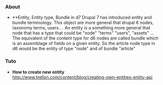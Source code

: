 ### About 

* **Entity, Entity type, Bundle in d7
Drupal 7 has introduced entity and bundle terminology. 
This object are more general that drupal 6 nodes, taxonomy terms, users....
An entity is a something more general that node that has a type that could be "node" "terms" "users", "assets" ...
The equivalent of the content type for d6 nodes are called bundle which is an assemblage of fields on a given entity. So the article node type in d6 would be the entity of type "node" and of bundle "article"


### Tuto
* **How to create new entity**   
http://www.trellon.com/content/blog/creating-own-entities-entity-api